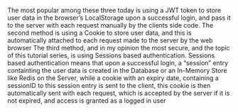 The most popular among these three today is using a JWT token to store user data in the browser’s LocalStorage upon a successful login, and pass it to the server with each request manually by the clients side code.
The second method is using a Cookie to store user data, and this is automatically attached to each request made to the server by the web browser
The third method, and in my opinion the most secure, and the topic of this tutorial series, is using Sessions based authentication. Sessions based authentication means that upon a successful login, a “session” entry containting the user data is created in the Database or an In-Memory Store like Redis on the Server, while a cookie with an expiry date, containing a sessionID to this session entry is sent to the client, this cookie is then automatically sent with each request, which is accepted by the server if it is not expired, and access is granted as a logged in user